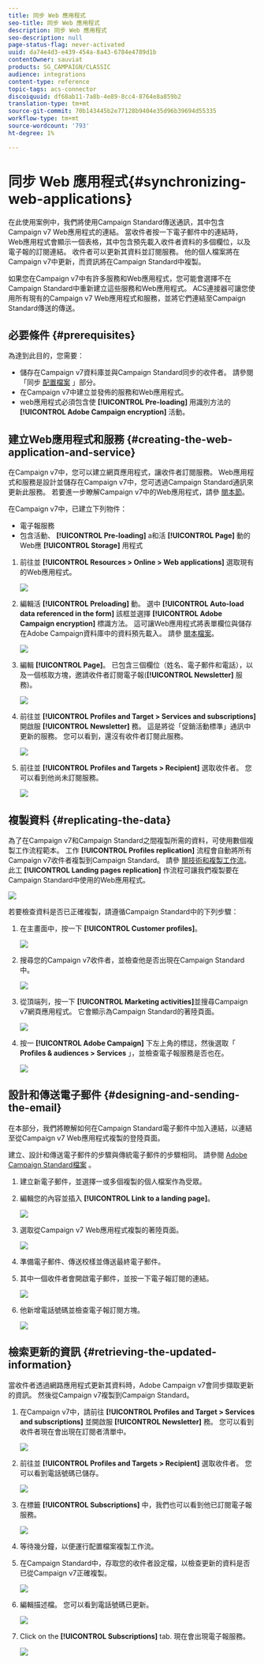 ```yaml
---
title: 同步 Web 應用程式
seo-title: 同步 Web 應用程式
description: 同步 Web 應用程式
seo-description: null
page-status-flag: never-activated
uuid: da74e4d3-e439-454a-8a43-6784e4789d1b
contentOwner: sauviat
products: SG_CAMPAIGN/CLASSIC
audience: integrations
content-type: reference
topic-tags: acs-connector
discoiquuid: df68ab11-7a8b-4e89-8cc4-8764e8a859b2
translation-type: tm+mt
source-git-commit: 70b143445b2e77128b9404e35d96b39694d55335
workflow-type: tm+mt
source-wordcount: '793'
ht-degree: 1%

---
```



# 同步 Web 應用程式{#synchronizing-web-applications}

在此使用案例中，我們將使用Campaign Standard傳送通訊，其中包含Campaign v7 Web應用程式的連結。 當收件者按一下電子郵件中的連結時，Web應用程式會顯示一個表格，其中包含預先載入收件者資料的多個欄位，以及電子報的訂閱連結。 收件者可以更新其資料並訂閱服務。 他的個人檔案將在Campaign v7中更新，而資訊將在Campaign Standard中複製。

如果您在Campaign v7中有許多服務和Web應用程式，您可能會選擇不在Campaign Standard中重新建立這些服務和Web應用程式。 ACS連接器可讓您使用所有現有的Campaign v7 Web應用程式和服務，並將它們連結至Campaign Standard傳送的傳送。

## 必要條件 {#prerequisites}

為達到此目的，您需要：

* 儲存在Campaign v7資料庫並與Campaign Standard同步的收件者。 請參閱「同步 [配置檔案](../../integrations/using/synchronizing-profiles.md) 」部分。
* 在Campaign v7中建立並發佈的服務和Web應用程式。
* web應用程式必須包含使 **[!UICONTROL Pre-loading]** 用識別方法的 **[!UICONTROL Adobe Campaign encryption]** 活動。

## 建立Web應用程式和服務 {#creating-the-web-application-and-service}

在Campaign v7中，您可以建立網頁應用程式，讓收件者訂閱服務。 Web應用程式和服務是設計並儲存在Campaign v7中，您可透過Campaign Standard通訊來更新此服務。 若要進一步瞭解Campaign v7中的Web應用程式，請參 [閱本節](../../web/using/adding-fields-to-a-web-form.md#subscription-checkboxes)。

在Campaign v7中，已建立下列物件：

* 電子報服務
* 包含活動、 **[!UICONTROL Pre-loading]** a和活 **[!UICONTROL Page]** 動的Web應 **[!UICONTROL Storage]** 用程式

1. 前往並 **[!UICONTROL Resources > Online > Web applications]** 選取現有的Web應用程式。

   ![](assets/acs_connect_lp_2.png)

1. 編輯活 **[!UICONTROL Preloading]** 動。 選中 **[!UICONTROL Auto-load data referenced in the form]** 該框並選擇 **[!UICONTROL Adobe Campaign encryption]** 標識方法。 這可讓Web應用程式將表單欄位與儲存在Adobe Campaign資料庫中的資料預先載入。 請參 [閱本檔案](../../web/using/publishing-a-web-form.md#pre-loading-the-form-data)。

   ![](assets/acs_connect_lp_4.png)

1. 編輯 **[!UICONTROL Page]**。 已包含三個欄位（姓名、電子郵件和電話），以及一個核取方塊，邀請收件者訂閱電子報(**[!UICONTROL Newsletter]** 服務)。

   ![](assets/acs_connect_lp_3.png)

1. 前往並 **[!UICONTROL Profiles and Target > Services and subscriptions]** 開啟服 **[!UICONTROL Newsletter]** 務。 這是將從「促銷活動標準」通訊中更新的服務。 您可以看到，還沒有收件者訂閱此服務。

   ![](assets/acs_connect_lp_5.png)

1. 前往並 **[!UICONTROL Profiles and Targets > Recipient]** 選取收件者。 您可以看到他尚未訂閱服務。

   ![](assets/acs_connect_lp_6.png)

## 複製資料 {#replicating-the-data}

為了在Campaign v7和Campaign Standard之間複製所需的資料，可使用數個複製工作流程範本。 工作 **[!UICONTROL Profiles replication]** 流程會自動將所有Campaign v7收件者複製到Campaign Standard。 請參 [閱技術和複製工作流](../../integrations/using/acs-connector-principles-and-data-cycle.md#technical-and-replication-workflows)。 此工 **[!UICONTROL Landing pages replication]** 作流程可讓我們複製要在Campaign Standard中使用的Web應用程式。

![](assets/acs_connect_lp_1.png)

若要檢查資料是否已正確複製，請遵循Campaign Standard中的下列步驟：

1. 在主畫面中，按一下 **[!UICONTROL Customer profiles]**。

   ![](assets/acs_connect_lp_7.png)

1. 搜尋您的Campaign v7收件者，並檢查他是否出現在Campaign Standard中。

   ![](assets/acs_connect_lp_8.png)

1. 從頂端列，按一下 **[!UICONTROL Marketing activities]**&#x200B;並搜尋Campaign v7網頁應用程式。 它會顯示為Campaign Standard的著陸頁面。

   ![](assets/acs_connect_lp_9.png)

1. 按一 **[!UICONTROL Adobe Campaign]** 下左上角的標誌，然後選取「 **Profiles &amp; audiences > Services** 」，並檢查電子報服務是否也在。

   ![](assets/acs_connect_lp_10.png)

## 設計和傳送電子郵件 {#designing-and-sending-the-email}

在本部分，我們將瞭解如何在Campaign Standard電子郵件中加入連結，以連結至從Campaign v7 Web應用程式複製的登陸頁面。

建立、設計和傳送電子郵件的步驟與傳統電子郵件的步驟相同。 請參閱 [Adobe Campaign Standard檔案](https://helpx.adobe.com/support/campaign/standard.html) 。

1. 建立新電子郵件，並選擇一或多個複製的個人檔案作為受眾。
1. 編輯您的內容並插入 **[!UICONTROL Link to a landing page]**。

   ![](assets/acs_connect_lp_12.png)

1. 選取從Campaign v7 Web應用程式複製的著陸頁面。

   ![](assets/acs_connect_lp_13.png)

1. 準備電子郵件、傳送校樣並傳送最終電子郵件。
1. 其中一個收件者會開啟電子郵件，並按一下電子報訂閱的連結。

   ![](assets/acs_connect_lp_14.png)

1. 他新增電話號碼並檢查電子報訂閱方塊。

   ![](assets/acs_connect_lp_15.png)

## 檢索更新的資訊 {#retrieving-the-updated-information}

當收件者透過網路應用程式更新其資料時，Adobe Campaign v7會同步擷取更新的資訊。 然後從Campaign v7複製到Campaign Standard。

1. 在Campaign v7中，請前往 **[!UICONTROL Profiles and Target > Services and subscriptions]** 並開啟服 **[!UICONTROL Newsletter]** 務。 您可以看到收件者現在會出現在訂閱者清單中。

   ![](assets/acs_connect_lp_16.png)

1. 前往並 **[!UICONTROL Profiles and Targets > Recipient]** 選取收件者。 您可以看到電話號碼已儲存。

   ![](assets/acs_connect_lp_17.png)

1. 在標籤 **[!UICONTROL Subscriptions]** 中，我們也可以看到他已訂閱電子報服務。

   ![](assets/acs_connect_lp_18.png)

1. 等待幾分鐘，以便運行配置檔案複製工作流。
1. 在Campaign Standard中，存取您的收件者設定檔，以檢查更新的資料是否已從Campaign v7正確複製。

   ![](assets/acs_connect_lp_19.png)

1. 編輯描述檔。 您可以看到電話號碼已更新。

   ![](assets/acs_connect_lp_20.png)

1. Click on the **[!UICONTROL Subscriptions]** tab. 現在會出現電子報服務。

   ![](assets/acs_connect_lp_21.png)


